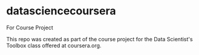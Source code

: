 # datasciencecoursera
For Course Project</p>
This repo was created as part of the course project for the Data Scientist's Toolbox class offered at coursera.org.
